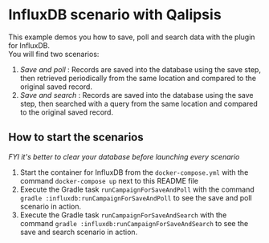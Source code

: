 # InfluxDB scenario with Qalipsis

This example demos you how to save, poll and search data with the plugin for InfluxDB. </br>
You will find two scenarios: 
1. _Save and poll_ :  Records are saved into the database using the save step, then retrieved periodically from the same location and compared to the original saved record.
2. _Save and search_ : Records are saved into the database using the save step, then searched with a query from the same location and compared to the original saved record.

## How to start the scenarios
_FYI it's better to clear your database before launching every scenario_
1. Start the container for InfluxDB from the `docker-compose.yml` with the command `docker-compose up` next to this README file
2. Execute the Gradle task `runCampaignForSaveAndPoll` with the command `gradle :influxdb:runCampaignForSaveAndPoll` to see the save and poll scenario in action.
3. Execute the Gradle task `runCampaignForSaveAndSearch` with the command `gradle :influxdb:runCampaignForSaveAndSearch` to see the save and search scenario in action.